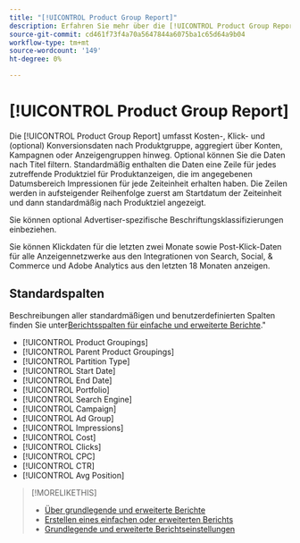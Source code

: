 ```yaml
---
title: "[!UICONTROL Product Group Report]"
description: Erfahren Sie mehr über die [!UICONTROL Product Group Report].
source-git-commit: cd461f73f4a70a5647844a6075ba1c65d64a9b04
workflow-type: tm+mt
source-wordcount: '149'
ht-degree: 0%

---
```


# [!UICONTROL Product Group Report]

Die [!UICONTROL Product Group Report] umfasst Kosten-, Klick- und (optional) Konversionsdaten nach Produktgruppe, aggregiert über Konten, Kampagnen oder Anzeigengruppen hinweg. Optional können Sie die Daten nach Titel filtern. Standardmäßig enthalten die Daten eine Zeile für jedes zutreffende Produktziel für Produktanzeigen, die im angegebenen Datumsbereich Impressionen für jede Zeiteinheit erhalten haben. Die Zeilen werden in aufsteigender Reihenfolge zuerst am Startdatum der Zeiteinheit und dann standardmäßig nach Produktziel angezeigt.

Sie können optional Advertiser-spezifische Beschriftungsklassifizierungen einbeziehen.

Sie können Klickdaten für die letzten zwei Monate sowie Post-Klick-Daten für alle Anzeigennetzwerke aus den Integrationen von Search, Social, &amp; Commerce und Adobe Analytics aus den letzten 18 Monaten anzeigen.

## Standardspalten

Beschreibungen aller standardmäßigen und benutzerdefinierten Spalten finden Sie unter[Berichtsspalten für einfache und erweiterte Berichte](basic-advanced-report-columns.md).&quot;

* [!UICONTROL Product Groupings]
* [!UICONTROL Parent Product Groupings]
* [!UICONTROL Partition Type]
* [!UICONTROL Start Date]
* [!UICONTROL End Date]
* [!UICONTROL Portfolio]
* [!UICONTROL Search Engine]
* [!UICONTROL Campaign]
* [!UICONTROL Ad Group]
* [!UICONTROL Impressions]
* [!UICONTROL Cost]
* [!UICONTROL Clicks]
* [!UICONTROL CPC]
* [!UICONTROL CTR]
* [!UICONTROL Avg Position]

>[!MORELIKETHIS]
>
>* [Über grundlegende und erweiterte Berichte](basic-advanced-report-about.md)
>* [Erstellen eines einfachen oder erweiterten Berichts](basic-advanced-report-generate.md)
>* [Grundlegende und erweiterte Berichtseinstellungen](basic-advanced-report-settings.md)


